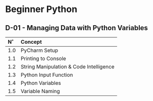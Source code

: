 # Beginner Python

## D-01 - Managing Data with Python Variables

| N˚ | Concept |
| :- | :------ |
| 1.0 | PyCharm Setup |
| 1.1 | Printing to Console |
| 1.2 | String Manipulation & Code Intelligence |
| 1.3 | Python Input Function |
| 1.4 | Python Variables |
| 1.5 | Variable Naming |

<!-- 
## Projects

| D1 | D2 | D3 | D4 | D5 | D6 | D7 | D8 | D9 | D10 | D11 | D12 | D14 |
| :-: | :-: | :-: | :-: | :-: | :-: | :-: | :-: | :-: | :-: | :-: | :-: | :-: | -->
